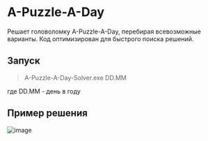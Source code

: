 # A-Puzzle-A-Day
Решает головоломку A-Puzzle-A-Day, перебирая всевозможные варианты. Код оптимизирован для быстрого поиска решений.

## Запуск
> A-Puzzle-A-Day-Solver.exe DD.MM

где DD.MM - день в году

## Пример решения
![image](https://user-images.githubusercontent.com/5094146/160342049-4440331f-8e34-4512-8569-d966aa0be20a.png)
